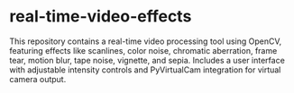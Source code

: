 # real-time-video-effects
This repository contains a real-time video processing tool using OpenCV, featuring effects like scanlines, color noise, chromatic aberration, frame tear, motion blur, tape noise, vignette, and sepia. Includes a user interface with adjustable intensity controls and PyVirtualCam integration for virtual camera output.

